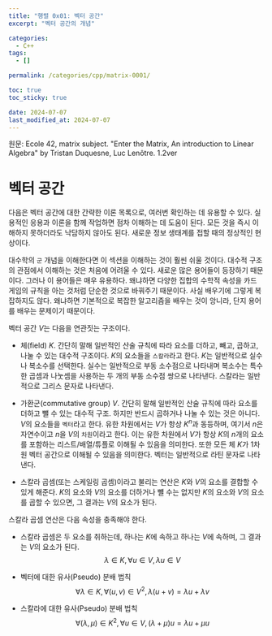 ```yaml
---
title: "행렬 0x01: 벡터 공간"
excerpt: "벡터 공간의 개념"

categories:
  - C++
tags:
  - []

permalink: /categories/cpp/matrix-0001/

toc: true
toc_sticky: true

date: 2024-07-07
last_modified_at: 2024-07-07
---
```


원문: Ecole 42, matrix subject. "Enter the Matrix, An introduction to Linear Algebra" by Tristan Duquesne, Luc Lenôtre. 1.2ver

# 벡터 공간

다음은 벡터 공간에 대한 간략한 이론 목록으로, 여러번 확인하는 데 유용할 수 있다. 실용적인 응용과 이론을 함께 작업하면 점차 이해하는 데 도움이 된다. 모든 것을 즉시 이해하지 못하더라도 낙담하지 않아도 된다. 새로운 정보 생태계를 접할 때의 정상적인 현상이다.

대수학의 ```군``` 개념을 이해한다면 이 섹션을 이해하는 것이 훨씬 쉬울 것이다. 대수적 구조의 관점에서 이해하는 것은 처음에 어려울 수 있다. 새로운 많은 용어들이 등장하기 때문이다. 그러나 이 용어들은 매우 유용하다. 왜냐하면 다양한 집합의 수학적 속성을 카드 게임의 규칙을 아는 것처럼 단순한 것으로 바꿔주기 때문이다. 사실 배우기에 그렇게 복잡하지도 않다. 왜냐하면 기본적으로 복잡한 알고리즘을 배우는 것이 앙니라, 단지 용어를 배우는 문제이기 때문이다. 

벡터 공간 $V$는 다음을 연관짓는 구조이다.

- 체(field) $K$. 간단히 말해 일반적인 산술 규칙에 따라 요소를 더하고, 빼고, 곱하고, 나눌 수 있는 대수적 구조이다. $K$의 요소들을 ```스칼라```라고 한다. $K$는 일반적으로 실수나 복소수를 선택한다. 실수는 일반적으로 부동 소수점으로 나타내며 복소수는 특수한 곱셈과 나눗셈을 사용하는 두 개의 부동 소수점 쌍으로 나타낸다. 스칼라는 일반적으로 그리스 문자로 나타낸다.

- 가환군(commutative group) $V$. 간단히 말해 일반적인 산술 규칙에 따라 요소를 더하고 뺄 수 있는 대수적 구조. 하지만 반드시 곱하거나 나눌 수 있는 것은 아니다. $V$의 요소들을 ```벡터```라고 한다. 유한 차원에서는 $V$가 항상 $K^n$과 동등하며, 여기서 $n$은 자연수이고 $n$을 $V$의 ```차원```이라고 한다. 이는 유한 차원에서 $V$가 항상 $K$의 $n$개의 요소를 포함하는 리스트/배열/튜플로 이해될 수 있음을 의미한다. 또한 모든 체 $K$가 1차원 벡터 공간으로 이해될 수 있음을 의미한다. 벡터는 일반적으로 라틴 문자로 나타낸다.

- 스칼라 곱셈(또는 스케일링 곱셈)이라고 불리는 연산은 $K$와 $V$의 요소를 결합할 수 있게 해준다. $K$의 요소와 $V$의 요소를 더하거나 뺼 수는 없지만 $K$의 요소와 $V$의 요소를 곱할 수 있으면, 그 결과는 $V$의 요소가 된다.

스칼라 곱셈 연산은 다음 속성을 충족해야 한다.

- 스칼라 곱셈은 두 요소를 취하는데, 하나는 $K$에 속하고 하나는 $V$에 속하며, 그 결과는 $V$의 요소가 된다.
$$
λ ∈ K, ∀u ∈ V, λu ∈ V
$$

- 벡터에 대한 유사(Pseudo) 분배 법칙
$$
∀λ ∈ K, ∀(u, v) ∈ V^2, λ(u + v) = λu + λv
$$

- 스칼라에 대한 유사(Pseudo) 분배 법칙
$$
∀(λ, µ) ∈ K^2, ∀u ∈ V, (λ + µ)u = λu + µu
$$